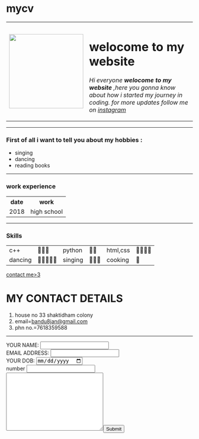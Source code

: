 # mycv
<!DOCTYPE html>
<html lang="en">
<head>
    <meta charset="UTF-8">
    <title>❤️vandna</title>
</head>
<body>
  <table cellspacing ="20">
    <tr>
      <td> <img src="D:\coding\web development" width="200"></td>
      <td> <h1>welocome to my website</h1>
        <p> <em> Hi everyone<strong> welocome to my website </strong>,here you gonna know about how i started my journey in coding.
        for more updates follow me on <a href="https://www.instagram.com/vandna._.chaudhary/">instagram</a></em> </p></td>
    </tr>
  </table>
   <hr>
    <h3> First of all i want to tell you about my hobbies :</h3>
      <ul>
        <li>singing</li>
        <li>dancing</li>
        <li>reading books</li>
      </ul>
      <hr>
      <h3>work experience</h3>
      <table cellspacing="10">
        <tr>
          <th>date</th>
          <th>work</th>
        </tr>
        <tr>
          <td>2018</td>
          <td>high school</td>
        </tr>
      </table>
      <hr>
      <h3>Skills</h3>
      <table  cellspacing="10">
        <tr>
          <td>c++ </td>
          <td>🌻🌻🌻</td>
          <td>python</td>
          <td>🌻🌻</td>
          <td>html,css</td>
          <td>🌻🌻🌻🌻</td>
        </tr>
        <tr>
          <td>dancing</td>
          <td>🌻🌻🌻🌻🌻</td>
          <td>singing</td>
          <td>🌻🌻🌻</td>
          <td>cooking</td>
          <td>🌻</td>
        </tr>
      </table>
      <a href="contact me.html">contact me>3</a>
</body>
</html>
<!DOCTYPE html>
<html lang="en">
<head>
    <meta charset="UTF-8">
    <title>contact me</title>
</head>
<body>
    <h1>MY CONTACT DETAILS</h1>
    <ol>
        <li>house no 33 shaktidham colony</li>
        <li>email=<a href="">bandu8jan@gmail.com</a></li>
        <li>phn no.=7618359588</li>
    </ol>
    <hr>
    <form  action="mailto:vandu8jan@gmail.com" method="post" enctype="text/plain">
        <label> YOUR NAME:</label>
        <input type="text" name="your name" value=""><br>
        <label>EMAIL ADDRESS:</label>
        <input type="email" name="yor email"><br>
        <label>YOUR DOB:</label>
        <input type="date" name="your dob"><br>
        <label>number</label>
        <input type="number" name="your no"><br>
        <textarea name="your mssg" id="" cols="30" rows="10"></textarea><input type="submit">
    </form>
</body>
</html>
